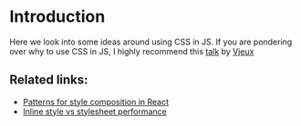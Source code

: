 # Introduction

Here we look into some ideas around using CSS in JS. If you are pondering over why to use CSS in JS, I highly recommend this [talk](http://blog.vjeux.com/2014/javascript/react-css-in-js-nationjs.html) by [Vjeux](https://twitter.com/Vjeux)

## Related links:

* [Patterns for style composition in React](http://jxnblk.com/writing/posts/patterns-for-style-composition-in-react/)
* [Inline style vs stylesheet performance](https://www.ctheu.com/2015/08/17/react-inline-styles-vs-css-stupid-benchmark/)

